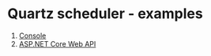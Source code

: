 ﻿# Quartz scheduler - examples

1. [Console](examples/NetCore.ConsoleAsWindowsService)
2. [ASP.NET Core Web API](/examples/NetCore.WebApi)